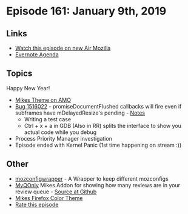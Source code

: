 # Episode 161: January 9th, 2019

## Links
* [Watch this episode on new Air Mozilla](https://air.mozilla.org/event-redirect/317803/)
* [Evernote Agenda](https://www.evernote.com/shard/s434/client/snv?noteGuid=a86c35a4-b5b6-4f03-8c0b-9b803d1b718c&noteKey=651e1260512fecbf&sn=https%3A%2F%2Fwww.evernote.com%2Fshard%2Fs434%2Fsh%2Fa86c35a4-b5b6-4f03-8c0b-9b803d1b718c%2F651e1260512fecbf&title=January%2B9th%252C%2B2019%2B-%2BEpisode%2B161)

## Topics
Happy New Year!
* [Mikes Theme on AMO](https://addons.mozilla.org/en-US/firefox/addon/electricbluegaloo/)
* [Bug 1516022](https://bugzilla.mozilla.org/show_bug.cgi?id=1516022) - promiseDocumentFlushed callbacks will fire even if subframes have mDelayedResize's pending - [Notes](https://www.evernote.com/shard/s434/client/snv?noteGuid=1469f1e9-43a1-4f37-b2d3-3c8209203725&noteKey=4bff46100c191325&sn=https%3A%2F%2Fwww.evernote.com%2Fshard%2Fs434%2Fsh%2F1469f1e9-43a1-4f37-b2d3-3c8209203725%2F4bff46100c191325&title=Bug%2B1516022%2B-%2BpromiseDocumentFlushed%2Bcallbacks%2Bwill%2Bfire%2Beven%2Bif%2Bsubframes%2Bhave%2BmDelayedResize%2527s%2Bpending)
  - Writing a test case
  - Ctrl + x + a  in GDB (Also in RR) splits the interface to show you actual code while you debug
* Process Priority Manager investigation
* Episode ended with Kernel Panic (1st time happening on stream :))

## Other
* [mozconfigwrapper](https://github.com/ahal/mozconfigwrapper) - A Wrapper to keep different mozconfigs
* [MyQOnly](https://addons.mozilla.org/en-US/firefox/addon/myqonly/) Mikes Addon for showing how many reviews are in your review queue - [Source at Github](https://github.com/mikeconley/myqonly)
* [Mikes Firefox Color Theme](https://addons.mozilla.org/en-US/firefox/addon/electricbluegaloo/)
* [Rate this episode](https://goo.gl/forms/oWc7fc8evaubi2bj2)
